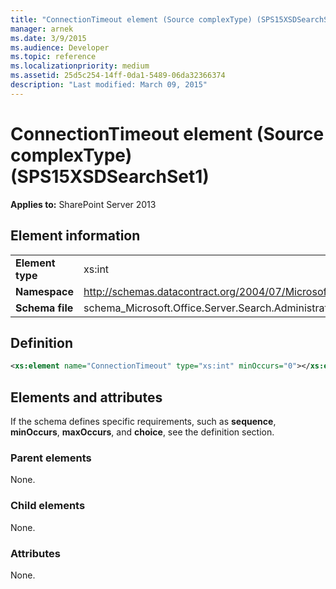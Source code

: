 ```yaml
---
title: "ConnectionTimeout element (Source complexType) (SPS15XSDSearchSet1)"
manager: arnek
ms.date: 3/9/2015
ms.audience: Developer
ms.topic: reference
ms.localizationpriority: medium
ms.assetid: 25d5c254-14ff-0da1-5489-06da32366374
description: "Last modified: March 09, 2015"
---
```


# ConnectionTimeout element (Source complexType) (SPS15XSDSearchSet1)

**Applies to:** SharePoint Server 2013

## Element information

|||
|:-----|:-----|
|**Element type** <br/> |xs:int  <br/> |
|**Namespace** <br/> |http://schemas.datacontract.org/2004/07/Microsoft.Office.Server.Search.Administration.Query  <br/> |
|**Schema file** <br/> |schema_Microsoft.Office.Server.Search.Administration.Query.xsd  <br/> |

## Definition

```XML
<xs:element name="ConnectionTimeout" type="xs:int" minOccurs="0"></xs:element>

```

## Elements and attributes

If the schema defines specific requirements, such as **sequence**, **minOccurs**, **maxOccurs**, and **choice**, see the definition section.

### Parent elements

None.

### Child elements

None.

### Attributes

None.
